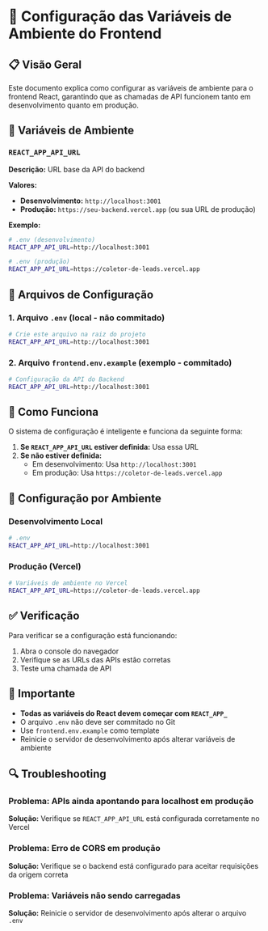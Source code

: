 # 🔧 Configuração das Variáveis de Ambiente do Frontend

## 📋 Visão Geral

Este documento explica como configurar as variáveis de ambiente para o frontend
React, garantindo que as chamadas de API funcionem tanto em desenvolvimento
quanto em produção.

## 🚀 Variáveis de Ambiente

### `REACT_APP_API_URL`

**Descrição:** URL base da API do backend

**Valores:**

- **Desenvolvimento:** `http://localhost:3001`
- **Produção:** `https://seu-backend.vercel.app` (ou sua URL de produção)

**Exemplo:**

```bash
# .env (desenvolvimento)
REACT_APP_API_URL=http://localhost:3001

# .env (produção)
REACT_APP_API_URL=https://coletor-de-leads.vercel.app
```

## 📁 Arquivos de Configuração

### 1. Arquivo `.env` (local - não commitado)

```bash
# Crie este arquivo na raiz do projeto
REACT_APP_API_URL=http://localhost:3001
```

### 2. Arquivo `frontend.env.example` (exemplo - commitado)

```bash
# Configuração da API do Backend
REACT_APP_API_URL=http://localhost:3001
```

## 🔄 Como Funciona

O sistema de configuração é inteligente e funciona da seguinte forma:

1. **Se `REACT_APP_API_URL` estiver definida:** Usa essa URL
2. **Se não estiver definida:**
   - Em desenvolvimento: Usa `http://localhost:3001`
   - Em produção: Usa `https://coletor-de-leads.vercel.app`

## 📝 Configuração por Ambiente

### Desenvolvimento Local

```bash
# .env
REACT_APP_API_URL=http://localhost:3001
```

### Produção (Vercel)

```bash
# Variáveis de ambiente no Vercel
REACT_APP_API_URL=https://coletor-de-leads.vercel.app
```

## ✅ Verificação

Para verificar se a configuração está funcionando:

1. Abra o console do navegador
2. Verifique se as URLs das APIs estão corretas
3. Teste uma chamada de API

## 🚨 Importante

- **Todas as variáveis do React devem começar com `REACT_APP_`**
- O arquivo `.env` não deve ser commitado no Git
- Use `frontend.env.example` como template
- Reinicie o servidor de desenvolvimento após alterar variáveis de ambiente

## 🔍 Troubleshooting

### Problema: APIs ainda apontando para localhost em produção

**Solução:** Verifique se `REACT_APP_API_URL` está configurada corretamente no
Vercel

### Problema: Erro de CORS em produção

**Solução:** Verifique se o backend está configurado para aceitar requisições da
origem correta

### Problema: Variáveis não sendo carregadas

**Solução:** Reinicie o servidor de desenvolvimento após alterar o arquivo
`.env`
